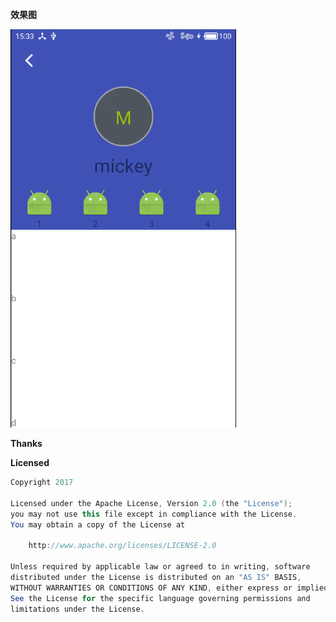 **效果图**

![2017-05-11 15_36_01.gif](https://github.com/aaironman/DingdingHeader/blob/master/gif/2017-05-11%2015_36_01.gif)

**Thanks**

[Scrollable]: https://github.com/noties/Scrollable	"noties"

**Licensed**


```java
Copyright 2017 

Licensed under the Apache License, Version 2.0 (the "License");
you may not use this file except in compliance with the License.
You may obtain a copy of the License at

    http://www.apache.org/licenses/LICENSE-2.0

Unless required by applicable law or agreed to in writing, software
distributed under the License is distributed on an "AS IS" BASIS,
WITHOUT WARRANTIES OR CONDITIONS OF ANY KIND, either express or implied.
See the License for the specific language governing permissions and
limitations under the License.
```

